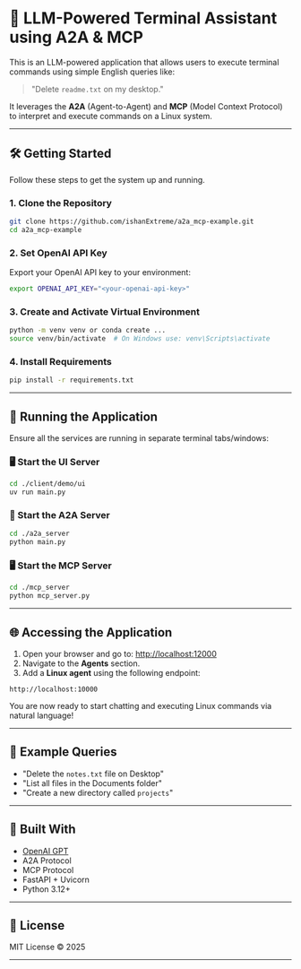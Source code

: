 
# 🧠 LLM-Powered Terminal Assistant using A2A & MCP

This is an LLM-powered application that allows users to execute terminal commands using simple English queries like:

> "Delete `readme.txt` on my desktop."

It leverages the **A2A** (Agent-to-Agent) and **MCP** (Model Context Protocol) to interpret and execute commands on a Linux system.

---

## 🛠️ Getting Started

Follow these steps to get the system up and running.

### 1. Clone the Repository

```bash
git clone https://github.com/ishanExtreme/a2a_mcp-example.git
cd a2a_mcp-example
```

### 2. Set OpenAI API Key

Export your OpenAI API key to your environment:

```bash
export OPENAI_API_KEY="<your-openai-api-key>"
```

### 3. Create and Activate Virtual Environment

```bash
python -m venv venv or conda create ...
source venv/bin/activate  # On Windows use: venv\Scripts\activate
```

### 4. Install Requirements

```bash
pip install -r requirements.txt
```

---

## 🧩 Running the Application

Ensure all the services are running in separate terminal tabs/windows:

### 🖥️ Start the UI Server

```bash
cd ./client/demo/ui
uv run main.py
```

### 🔁 Start the A2A Server

```bash
cd ./a2a_server
python main.py
```

### 🖥️ Start the MCP Server

```bash
cd ./mcp_server
python mcp_server.py
```

---

## 🌐 Accessing the Application

1. Open your browser and go to: [http://localhost:12000](http://localhost:12000)
2. Navigate to the **Agents** section.
3. Add a **Linux agent** using the following endpoint:

```
http://localhost:10000
```

You are now ready to start chatting and executing Linux commands via natural language!


---

## 🧪 Example Queries

- "Delete the `notes.txt` file on Desktop"
- "List all files in the Documents folder"
- "Create a new directory called `projects`"

---

## 🧠 Built With

- [OpenAI GPT](https://platform.openai.com/)
- A2A Protocol
- MCP Protocol
- FastAPI + Uvicorn
- Python 3.12+

---

## 📜 License

MIT License © 2025

---
